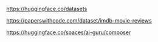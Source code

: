 https://huggingface.co/datasets

https://paperswithcode.com/dataset/imdb-movie-reviews

https://huggingface.co/spaces/ai-guru/composer
